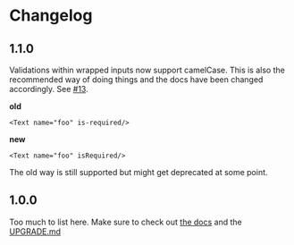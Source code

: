 # Changelog

## 1.1.0

Validations within wrapped inputs now support camelCase. This is also the recommended way of doing things and the docs have been changed accordingly. See [#13](https://github.com/codecks-io/react-reform/issues/13).

**old**
```
<Text name="foo" is-required/>
```

**new**
```
<Text name="foo" isRequired/>
```

The old way is still supported but might get deprecated at some point.

## 1.0.0

Too much to list here. Make sure to check out [the docs](http://react-reform.codecks.io/docs/) and the [UPGRADE.md](./UPGRADE.md)
